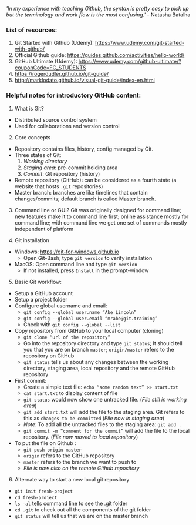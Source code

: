 *'In my experience with teaching Github, the syntax is pretty easy to pick up but the terminology and work flow is the most confusing.'* - Natasha Batalha

### List of resources:

1. Git Started with Github (Udemy): https://www.udemy.com/git-started-with-github/
2. Official Github guide: https://guides.github.com/activities/hello-world/ 
3. GitHub Ultimate (Udemy): https://www.udemy.com/github-ultimate/?couponCode=FC_STUDENTS
4. https://rogerdudler.github.io/git-guide/
5. http://marklodato.github.io/visual-git-guide/index-en.html



### Helpful notes for introductory GitHub content:

1. What is Git? 
- Distributed source control system
- Used for collaborations and version control

2. Core concepts
- Repository contains files, history, config managed by Git. 
- Three states of Git:
    1. *Working directory*
    2. *Staging area*: pre-commit holding area
    3. *Commit*: Git repository (history)
- Remote repository (GitHub): can be considered as a fourth state (a website that hosts `.git` repositories) 
- Master branch: branches are like timelines that contain changes/commits; default branch is called Master branch. 

3. Command line or GUI? 
Git was originally designed for command line; new features make it to command line first; online assistance mostly for command line; with command line we get one set of commands mostly independent of platform

4. Git installation
- Windows: https://git-for-windows.github.io
  - Open Git-Bash; type `git version` to verify installation
- MacOS: Open command line and type `git version`
  - If not installed, press `Install` in the prompt-window

5. Basic Git workflow:
- Setup a GitHub account
- Setup a project folder
- Configure global username and email: 
  - `git config --global user.name “Abe Lincoln”`
  - `git config --global user.email “mrabe@git.training”`
  - Check with `git config --global --list`
- Copy repository from GitHub to your local computer (cloning)
  - `git clone “url of the repository”`
  - Go into the repository directory and type `git status`; It should tell you that you are on branch `master`; `origin/master` refers to the repository on GitHub
  - `git status` tells us about any changes between the working directory, staging area, local repository and the remote GitHub repository
- First commit:
  - Create a simple text file: `echo “some random text” >> start.txt`
  - `cat start.txt` to display content of file
  - `git status` would now show one untracked file. (*File still in working area*)
  - `git add start.txt` will add the file to the staging area. Git refers to this as `changes to be committed` (*File now in staging area*)
  - *Note*: To add all the untracked files to the staging area: `git add .`
  - `git commit -m “comment for the commit”` will add the file to the local repository. (*File now moved to local repository*)
- To put the file on Github : 
  - `git push origin master` 
  - `origin` refers to the GitHub repository
  - `master` refers to the branch we want to push to
  - *File is now also on the remote Github repository*

6. Alternate way to start a new local git repository
  - `git init fresh-project`
  - `cd fresh-project`
  - `ls -al` tells command line to see the .git folder
  - `cd .git` to check out all the components of the git folder
  - `git status` will tell us that we are on the master branch

